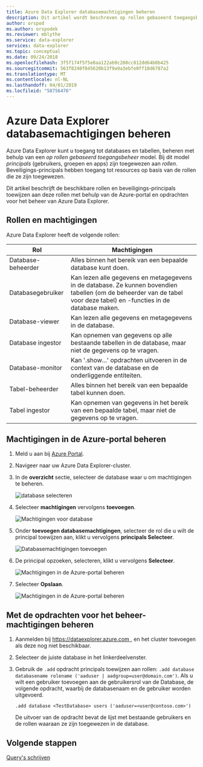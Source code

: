 ```yaml
---
title: Azure Data Explorer databasemachtigingen beheren
description: Dit artikel wordt beschreven op rollen gebaseerd toegangsbeheer voor databases en tabellen in Azure Data Explorer.
author: orspod
ms.author: orspodek
ms.reviewer: mblythe
ms.service: data-explorer
services: data-explorer
ms.topic: conceptual
ms.date: 09/24/2018
ms.openlocfilehash: 3f5f174f5f5e8aa122ab9c280cc812dd64b0b425
ms.sourcegitcommit: 563f8240f045620b13f9a9a3ebfe0ff10d6787a2
ms.translationtype: MT
ms.contentlocale: nl-NL
ms.lasthandoff: 04/01/2019
ms.locfileid: "58756476"
---
```

# <a name="manage-azure-data-explorer-database-permissions"></a>Azure Data Explorer databasemachtigingen beheren

Azure Data Explorer kunt u toegang tot databases en tabellen, beheren met behulp van een *op rollen gebaseerd toegangsbeheer* model. Bij dit model *principals* (gebruikers, groepen en apps) zijn toegewezen aan *rollen*. Beveiligings-principals hebben toegang tot resources op basis van de rollen die ze zijn toegewezen.

Dit artikel beschrijft de beschikbare rollen en beveiligings-principals toewijzen aan deze rollen met behulp van de Azure-portal en opdrachten voor het beheer van Azure Data Explorer.

## <a name="roles-and-permissions"></a>Rollen en machtigingen

Azure Data Explorer heeft de volgende rollen:

|Rol                       |Machtigingen                                                                        |
|---------------------------|-----------------------------------------------------------------------------------|
|Database-beheerder             |Alles binnen het bereik van een bepaalde database kunt doen.|
|Databasegebruiker              |Kan lezen alle gegevens en metagegevens in de database. Ze kunnen bovendien tabellen (om de beheerder van de tabel voor deze tabel) en -functies in de database maken.|
|Database-viewer            |Kan lezen alle gegevens en metagegevens in de database.|
|Database ingestor          |Kan opnemen van gegevens op alle bestaande tabellen in de database, maar niet de gegevens op te vragen.|
|Database-monitor           |Kan '.show...' opdrachten uitvoeren in de context van de database en de onderliggende entiteiten.|
|Tabel-beheerder                |Alles binnen het bereik van een bepaalde tabel kunnen doen. |
|Tabel ingestor             |Kan opnemen van gegevens in het bereik van een bepaalde tabel, maar niet de gegevens op te vragen.|

## <a name="manage-permissions-in-the-azure-portal"></a>Machtigingen in de Azure-portal beheren

1. Meld u aan bij [Azure Portal](https://portal.azure.com/).

1. Navigeer naar uw Azure Data Explorer-cluster.

1. In de **overzicht** sectie, selecteer de database waar u om machtigingen te beheren.

    ![database selecteren](media/manage-database-permissions/select-database.png)

1. Selecteer **machtigingen** vervolgens **toevoegen**.

    ![Machtigingen voor database](media/manage-database-permissions/database-permissions.png)

1. Onder **toevoegen databasemachtigingen**, selecteer de rol die u wilt de principal toewijzen aan, klikt u vervolgens **principals Selecteer**.

    ![Databasemachtigingen toevoegen](media/manage-database-permissions/add-permission.png)

1. De principal opzoeken, selecteren, klikt u vervolgens **Selecteer**.

    ![Machtigingen in de Azure-portal beheren](media/manage-database-permissions/new-principals.png)

1. Selecteer **Opslaan**.

    ![Machtigingen in de Azure-portal beheren](media/manage-database-permissions/save-permission.png)

## <a name="manage-permissions-with-management-commands"></a>Met de opdrachten voor het beheer-machtigingen beheren

1. Aanmelden bij [ https://dataexplorer.azure.com ](https://dataexplorer.azure.com), en het cluster toevoegen als deze nog niet beschikbaar.

1. Selecteer de juiste database in het linkerdeelvenster.

1. Gebruik de `.add` opdracht principals toewijzen aan rollen: `.add database databasename rolename ('aaduser | aadgroup=user@domain.com')`. Als u wilt een gebruiker toevoegen aan de gebruikersrol van de Database, de volgende opdracht, waarbij de databasenaam en de gebruiker worden uitgevoerd.

    ```Kusto
    .add database <TestDatabase> users ('aaduser=<user@contoso.com>')
    ```

    De uitvoer van de opdracht bevat de lijst met bestaande gebruikers en de rollen waaraan ze zijn toegewezen in de database.

## <a name="next-steps"></a>Volgende stappen

[Query's schrijven](write-queries.md)

